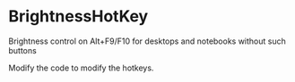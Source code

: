 # BrightnessHotKey
Brightness control on Alt+F9/F10 for desktops and notebooks without such buttons

Modify the code to modify the hotkeys.

